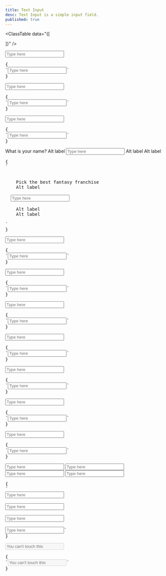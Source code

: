 ```yaml
---
title: Text Input
desc: Text Input is a simple input field.
published: true
---
```


<script>
  import Component from "@components/Component.svelte"
  import ClassTable from "@components/ClassTable.svelte"
</script>

<ClassTable
data="{[

]}"
/>

<Component title="Text input">
<input type="text" placeholder="Type here" class="input w-full max-w-xs">
<pre slot="html">{
`<input type="text" placeholder="Type here" class="input w-full max-w-xs">`
}</pre>
</Component>

<Component title="Text input with border">
<input type="text" placeholder="Type here" class="input input-bordered w-full max-w-xs">
<pre slot="html">{
`<input type="text" placeholder="Type here" class="input input-bordered w-full max-w-xs">`
}</pre>
</Component>

<Component title="Ghost (no background)">
<input type="text" placeholder="Type here" class="input input-ghost w-full max-w-xs">
<pre slot="html">{
`<input type="text" placeholder="Type here" class="input input-ghost w-full max-w-xs">`
}</pre>
</Component>

<Component title="With form-control and labels">
<div class="form-control w-full max-w-xs">
  <label class="label">
    <span class="label-text">What is your name?</span>
    <span class="label-text-alt">Alt label</span>
  </label>
  <input type="text" placeholder="Type here" class="input input-bordered w-full max-w-xs">
  <label class="label">
    <span class="label-text-alt">Alt label</span>
    <span class="label-text-alt">Alt label</span>
  </label>
</div>
<pre slot="html">{
`<div class="form-control w-full max-w-xs">
  <label class="label">
    <span class="label-text">Pick the best fantasy franchise</span>
    <span class="label-text-alt">Alt label</span>
  </label>
  <input type="text" placeholder="Type here" class="input input-bordered w-full max-w-xs">
  <label class="label">
    <span class="label-text-alt">Alt label</span>
    <span class="label-text-alt">Alt label</span>
  </label>
</div>`
}</pre>
</Component>

<Component title="Primary color">
<input type="text" placeholder="Type here" class="input input-bordered input-primary w-full max-w-xs">
<pre slot="html">{
`<input type="text" placeholder="Type here" class="input input-bordered input-primary w-full max-w-xs">`
}</pre>
</Component>

<Component title="Secondary color">
<input type="text" placeholder="Type here" class="input input-bordered input-secondary w-full max-w-xs">
<pre slot="html">{
`<input type="text" placeholder="Type here" class="input input-bordered input-secondary w-full max-w-xs">`
}</pre>
</Component>

<Component title="Accent color">
<input type="text" placeholder="Type here" class="input input-bordered input-accent w-full max-w-xs">
<pre slot="html">{
`<input type="text" placeholder="Type here" class="input input-bordered input-accent w-full max-w-xs">`
}</pre>
</Component>

<Component title="Info color">
<input type="text" placeholder="Type here" class="input input-bordered input-info w-full max-w-xs">
<pre slot="html">{
`<input type="text" placeholder="Type here" class="input input-bordered input-info w-full max-w-xs">`
}</pre>
</Component>

<Component title="Success color">
<input type="text" placeholder="Type here" class="input input-bordered input-success w-full max-w-xs">
<pre slot="html">{
`<input type="text" placeholder="Type here" class="input input-bordered input-success w-full max-w-xs">`
}</pre>
</Component>

<Component title="Warning color">
<input type="text" placeholder="Type here" class="input input-bordered input-warning w-full max-w-xs">
<pre slot="html">{
`<input type="text" placeholder="Type here" class="input input-bordered input-warning w-full max-w-xs">`
}</pre>
</Component>

<Component title="Error color">
<input type="text" placeholder="Type here" class="input input-bordered input-error w-full max-w-xs">
<pre slot="html">{
`<input type="text" placeholder="Type here" class="input input-bordered input-error w-full max-w-xs">`
}</pre>
</Component>

<Component title="Sizes">
<div class="flex flex-col gap-4 w-full items-center">
  <input type="text" placeholder="Type here" class="input input-bordered input-xs w-full max-w-xs">
  <input type="text" placeholder="Type here" class="input input-bordered input-sm w-full max-w-xs">
  <input type="text" placeholder="Type here" class="input input-bordered input-md w-full max-w-xs">
  <input type="text" placeholder="Type here" class="input input-bordered input-lg w-full max-w-xs">
</div>
<pre slot="html">{
`<!-- lg -->
<input type="text" placeholder="Type here" class="input input-bordered input-xs w-full max-w-xs">
<!-- md -->
<input type="text" placeholder="Type here" class="input input-bordered input-sm w-full max-w-xs">
<!-- sm -->
<input type="text" placeholder="Type here" class="input input-bordered input-md w-full max-w-xs">
<!-- xs -->
<input type="text" placeholder="Type here" class="input input-bordered input-lg w-full max-w-xs">`
}</pre>
</Component>

<Component title="Disabled">
<input type="text" placeholder="You can't touch this" class="input input-bordered w-full max-w-xs" disabled>
<pre slot="html">{
`<input type="text" placeholder="You can't touch this" class="input input-bordered w-full max-w-xs" disabled>`
}</pre>
</Component>
